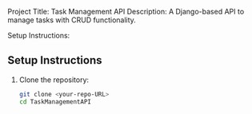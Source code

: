 Project Title: Task Management API
Description: A Django-based API to manage tasks with CRUD functionality.


Setup Instructions:
## Setup Instructions
1. Clone the repository:
   ```bash
   git clone <your-repo-URL>
   cd TaskManagementAPI
